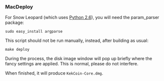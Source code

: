 ### MacDeploy ###

For Snow Leopard (which uses [Python 2.6](http://www.python.org/download/releases/2.6/)), you will need the param_parser package:
	
	sudo easy_install argparse

This script should not be run manually, instead, after building as usual:

	make deploy

During the process, the disk image window will pop up briefly where the fancy
settings are applied. This is normal, please do not interfere.

When finished, it will produce `KekCoin-Core.dmg`.

